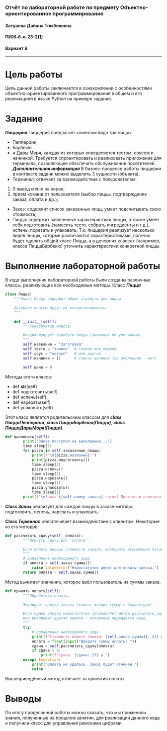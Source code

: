 ### Отчёт по лабораторной работе по предмету Объектно-ориентированное программирование
#### Хатуаева Дайана Тныбековна
#### ПИЖ-б-о-23-2(1)
#### Вариант 6
<hr>

# Цель работы
Цель данной работы заключается в ознакомлении с особенностями объектно-ориентированного программирования
в общем и его реализацией в языке *Python* на примере задания.

# Задание
***Пиццерия***
Пиццерия предлагает клиентам 
вида три пиццы: 
- Пепперони, 
- Барбекю 
- и Дары Моря, 
каждая из которых определяется тестом, соусом и начинкой. 
Требуется спроектировать и реализовать приложение для терминала, позволяющее обеспечить обслуживание посетителей. 
***Дополнительная информация*** 
В бизнес-процессе работы пиццерии в контексте задачи можно выделить 
3 сущности (объекта): 
- Терминал:  отвечает за взаимодействие с пользователем: 
1. 0 вывод меню на экран; 
2. прием команд от пользователя (выбор пиццы, подтверждение заказа, оплата и др.); 
- Заказ: содержит список заказанных пицц, умеет подсчитывать свою стоимость; 
- Пицца: содержит заявленные характеристики пиццы, а также умеет себя подготовить (замесить тесто, собрать ингредиенты и т.д.), испечь, порезать и упаковать. 
Т.к. пиццерия реализует несколько видов пиццы, которые различаются характеристиками, логично будет сделать общий класс Пицца, а в дочерних классах (например, классе ПиццаБарбекю) уточнить характеристики конкретной пиццы. 

# Выполнение лабораторной работы
В ходе выполнения лабораторной работы были созданы различные классы, реализующие все необходимые методы.
Класс ***Пицца***
```python
class Пицца:
    """Класс Пицца содержит общие атрибуты для пиццы.

    Дочерние классы будут их конкретизировать.
    """

    def __init__(self):
        """Конструктор класса.

        Инициализирует атрибуты пиццы (значения по умолчанию).
        """
        self.название = "Заготовка"
        self.тесто = "тонкое"  # тонкое или пышное
        self.соус = "кетчуп"   # или другой
        self.начинка = []      # список начинок (по умолчанию - нет)

        self.цена = 0
```
Методы этого класса:
- def __str__(self)
- def подготовить(self)
- def испечь(self)
- def нарезать(self)
- def упаковать(self)

Этот класс является родительским классом для ***class ПиццаПепперони***, ***class ПиццаБарбекю(Пицца)***, ***class ПиццаДарыМоря(Пицца)***.

```python
def выполнить(self):
        print("Заказ поступил на выполенние...")
        time.sleep(1)
        for pizza in self.заказанные_пиццы:
            print(f"\n{pizza.название}:")
            print(pizza.подготовить())
            time.sleep(1)
            pizza.испечь()
            time.sleep(1)
            pizza.нарезать()
            time.sleep(1)
            pizza.упаковать()
            time.sleep(1)
        print(f"\nЗаказ №{self.номер_заказа} готов! Приятного аппетита!")
```
***Class Заказ*** реализует для каждой пиццы в заказе методы: подготовить, испечь, нарезать и упаковать.

***Class Терминал*** обеспечивает взаимодействие с клиентом.
Некоторые из его методов:
```python
def рассчитать_сдачу(self, оплата):
        """Вернуть сдачу для 'оплата'.

        Если оплата меньше стоимости заказа, возбудить исключение ValueError.
        """
        # добавление необходимого кода
        if оплата < self.заказ.сумма():
            raise ValueError("Недостаточно денег для оплаты заказа.")
        return оплата - self.заказ.сумма()
```
Метод вычитает значение, которое ввёл пользователь из суммы заказа.

```python
def принять_оплату(self):
        """Обработать оплату.

        Эмулирует оплату заказа (клиент вводит сумму с клавиатуры).

        Если сумма оплаты недостаточна (определяет метод рассчитать_сдачу())
        или возникает другая ошибка - исключние передается выше.
        """
        try:
            # добавление необходимого кода
            print(f"Стоимость вашего заказа: {self.заказ.сумма():.2f} р.")
            оплата = float(input("Введите сумму оплаты: "))
            сдача = self.рассчитать_сдачу(оплата)
            if сдача > 0:
                print(f"Сдача: {сдача:.2f} р.")
        except Exception:
            print("Оплата не удалась. Заказ будет отменен.")
            raise
```
Вышеприведённый метод отвечает за принятия оплаты.

# Выводы
По итогу проделанной работы можно  сказать, что мы применили знания, полученные на прошлом занятии, для реализации данного кода и получили класс для управления римскими цифрами.